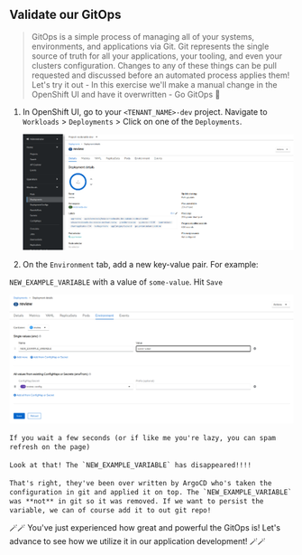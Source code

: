 ## Validate our GitOps
> GitOps is a simple process of managing all of your systems, environments, and applications via Git. Git represents the single source of truth for all your applications, your tooling, and even your clusters configuration. Changes to any of these things can be pull requested and discussed before an automated process applies them! Let's try it out - In this exercise we'll make a manual change in the OpenShift UI and have it overwritten - Go GitOps 💪



1. In OpenShift UI, go to your `<TENANT_NAME>-dev` project. Navigate to `Workloads` > `Deployments` > Click on one of the `Deployments`.

    ![manual-update-environment](images/manual-update-environment.png)

2. On the `Environment` tab, add a new key-value pair. For example:  

`NEW_EXAMPLE_VARIABLE` with a value of `some-value`. Hit `Save`

   ![manual-update-environment-click-save](images/manual-update-environment-click-save.png)

    
    If you wait a few seconds (or if like me you're lazy, you can spam refresh on the page)

    Look at that! The `NEW_EXAMPLE_VARIABLE` has disappeared!!!!

    That's right, they've been over written by ArgoCD who's taken the configuration in git and applied it on top. The `NEW_EXAMPLE_VARIABLE` was **not** in git so it was removed. If we want to persist the variable, we can of course add it to out git repo!


🪄🪄 You've just experienced how great and powerful the GitOps is! Let's advance to see how we utilize it in our application development! 🪄🪄
